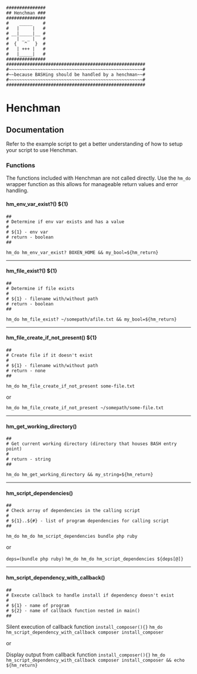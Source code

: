 ```
###############
## Henchman ###
###############
#    _____    #
#   |     |   #
# __|_____|__ #
#   | _ _ |   #
#  {   ^   }  #
#   | +++ |   #
#   |_____|   #
###############
#####################################################
#~~~~~~~~~~~~~~~~~~~~~~~~~~~~~~~~~~~~~~~~~~~~~~~~~~~#
#~~because BASHing should be handled by a henchman~~#
#~~~~~~~~~~~~~~~~~~~~~~~~~~~~~~~~~~~~~~~~~~~~~~~~~~~#
#####################################################
```

# Henchman

## Documentation

Refer to the example script to get a better understanding of how to setup your script to use Henchman.

### Functions

The functions included with Henchman are not called directly. Use the `hm_do` wrapper function as this allows for manageable return values and error handling.

#### hm_env_var_exist?() ${1}
```
##
# Determine if env var exists and has a value
#
# ${1} - env var
# return - boolean
##
```
`hm_do hm_env_var_exist? BOXEN_HOME && my_bool=${hm_return}`

***

#### hm_file_exist?() ${1}
```
##
# Determine if file exists
#
# ${1} - filename with/without path
# return - boolean
##
```
`hm_do hm_file_exist? ~/somepath/afile.txt && my_bool=${hm_return}`

***

#### hm_file_create_if_not_present() ${1}
```
##
# Create file if it doesn't exist
#
# ${1} - filename with/without path
# return - none
##
```
`hm_do hm_file_create_if_not_present some-file.txt`

or

`hm_do hm_file_create_if_not_present ~/somepath/some-file.txt`

***

#### hm_get_working_directory()
```
##
# Get current working directory (directory that houses BASH entry point)
#
# return - string
##
```
`hm_do hm_get_working_directory && my_string=${hm_return}`

***

#### hm_script_dependencies()
```
##
# Check array of dependencies in the calling script
#
# ${1}..${#} - list of program dependencies for calling script
##
```
`hm_do hm_do hm_script_dependencies bundle php ruby`

or

`deps=(bundle php ruby)`
`hm_do hm_do hm_script_dependencies ${deps[@]}`

***

#### hm_script_dependency_with_callback()
```
##
# Execute callback to handle install if dependency doesn't exist
#
# ${1} - name of program
# ${2} - name of callback function nested in main()
##
```
Silent execution of callback function `install_composer(){}`
`hm_do hm_script_dependency_with_callback composer install_composer`

or

Display output from callback function `install_composer(){}`
`hm_do hm_script_dependency_with_callback composer install_composer && echo ${hm_return}`

